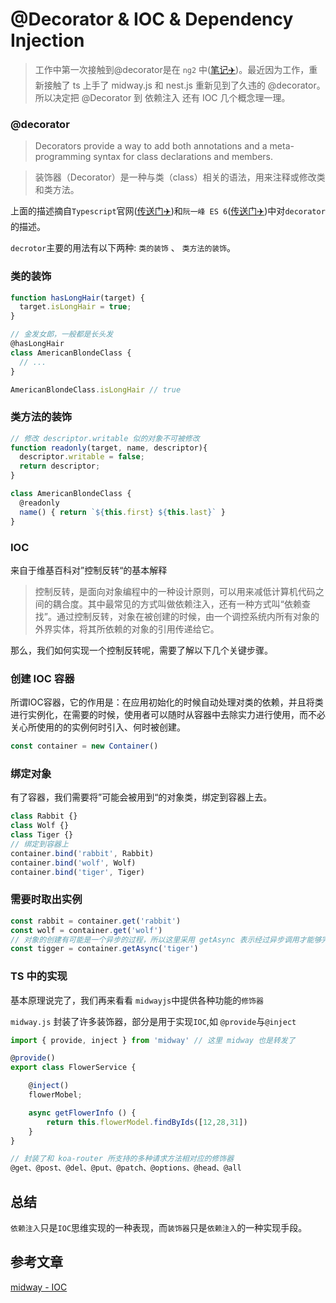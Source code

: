 # @Decorator & IOC & Dependency Injection

> 工作中第一次接触到@decorator是在 `ng2` 中([笔记✈️](/src/ES6/decorator.md))。最近因为工作，重新接触了 ts 上手了 midway.js 和 nest.js 重新见到了久违的 @decorator。所以决定把 @Decorator 到 依赖注入 还有 IOC 几个概念理一理。


### @decorator
> Decorators provide a way to add both annotations and a meta-programming syntax for class declarations and members. 

> 装饰器（Decorator）是一种与类（class）相关的语法，用来注释或修改类和类方法。

上面的描述摘自`Typescript`官网([传送门✈️](https://www.typescriptlang.org/docs/handbook/decorators.html))和`阮一峰 ES 6`([传送门✈️](https://es6.ruanyifeng.com/#docs/decorator))中对`decorator`的描述。

`decrotor`主要的用法有以下两种: `类的装饰` 、 `类方法的装饰`。

### 类的装饰
```js
function hasLongHair(target) {
  target.isLongHair = true;
}

// 金发女郎，一般都是长头发
@hasLongHair
class AmericanBlondeClass {
  // ...
}

AmericanBlondeClass.isLongHair // true
```

### 类方法的装饰
```js
// 修改 descriptor.writable 似的对象不可被修改
function readonly(target, name, descriptor){
  descriptor.writable = false;
  return descriptor;
}

class AmericanBlondeClass {
  @readonly
  name() { return `${this.first} ${this.last}` }
}
```


### IOC 
来自于维基百科对”控制反转“的基本解释

> 控制反转，是面向对象编程中的一种设计原则，可以用来减低计算机代码之间的耦合度。其中最常见的方式叫做依赖注入，还有一种方式叫“依赖查找”。通过控制反转，对象在被创建的时候，由一个调控系统内所有对象的外界实体，将其所依赖的对象的引用传递给它。

那么，我们如何实现一个控制反转呢，需要了解以下几个关键步骤。

### 创建 IOC 容器
所谓IOC容器，它的作用是：在应用初始化的时候自动处理对类的依赖，并且将类进行实例化，在需要的时候，使用者可以随时从容器中去除实力进行使用，而不必关心所使用的的实例何时引入、何时被创建。
```js
const container = new Container()
```

### 绑定对象
有了容器，我们需要将”可能会被用到“的对象类，绑定到容器上去。
```js
class Rabbit {}
class Wolf {}
class Tiger {}
// 绑定到容器上
container.bind('rabbit', Rabbit)
container.bind('wolf', Wolf)
container.bind('tiger', Tiger)
```

### 需要时取出实例
```js
const rabbit = container.get('rabbit')
const wolf = container.get('wolf')
// 对象的创建有可能是一个异步的过程，所以这里采用 getAsync 表示经过异步调用才能够完成的实例获取
const tigger = container.getAsync('tiger')
```

### TS 中的实现
基本原理说完了，我们再来看看 `midwayjs`中提供各种功能的`修饰器`

`midway.js` 封装了许多装饰器，部分是用于实现`IOC`,如 `@provide`与`@inject`
```ts
import { provide, inject } from 'midway' // 这里 midway 也是转发了

@provide()
export class FlowerService {

    @inject()
    flowerMobel;

    async getFlowerInfo () {
        return this.flowerModel.findByIds([12,28,31])
    }
}
```

```js
// 封装了和 koa-router 所支持的多种请求方法相对应的修饰器
@get、@post、@del、@put、@patch、@options、@head、@all
```

## 总结
`依赖注入`只是`IOC`思维实现的一种表现，而`装饰器`只是`依赖注入`的一种实现手段。

## 参考文章
[midway - IOC](https://midwayjs.org/injection/guide.html#%E8%83%8C%E6%99%AF)
